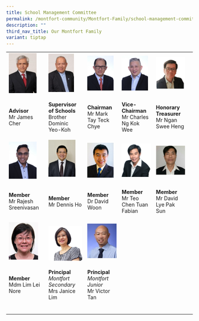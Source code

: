 ```yaml
---
title: School Management Committee
permalink: /montfort-community/Montfort-Family/school-management-committee/
description: ""
third_nav_title: Our Montfort Family
variant: tiptap
---
```

<table style="minWidth: 150px">
<colgroup>
<col>
<col>
<col>
<col>
<col>
<col>
</colgroup>
<tbody>
<tr>
<td rowspan="1" colspan="1">
<div class="isomer-image-wrapper">
<img style="width: 80%;" height="auto" width="100%" src="/images/smc1.jpeg">
</div>
</td>
<td rowspan="1" colspan="1">
<div class="isomer-image-wrapper">
<img style="width: 75%;" height="auto" width="100%" src="/images/smc2.jpeg">
</div>
</td>
<td rowspan="1" colspan="1">
<div class="isomer-image-wrapper">
<img style="width: 90%;" height="auto" width="100%" src="/images/smc3.jpeg">
</div>
</td>
<td rowspan="1" colspan="1">
<div class="isomer-image-wrapper">
<img style="width: 90%;" height="auto" width="100%" src="/images/smc4.jpeg">
</div>
</td>
<td rowspan="1" colspan="1">
<div class="isomer-image-wrapper">
<img style="width: 100%" height="auto" width="100%" src="/images/smc5.png">
</div>
</td>
<td rowspan="1" colspan="1">
<p></p>
</td>
</tr>
<tr>
<td rowspan="1" colspan="1">
<p><strong>Advisor</strong>
<br>Mr James Cher</p>
</td>
<td rowspan="1" colspan="1">
<p><strong>Supervisor of Schools</strong>
<br>Brother Dominic Yeo-Koh</p>
</td>
<td rowspan="1" colspan="1">
<p><strong>Chairman</strong>
<br>Mr&nbsp;Mark Tay Teck Chye</p>
</td>
<td rowspan="1" colspan="1">
<p><strong>Vice-Chairman</strong>
<br>Mr Charles Ng Kok&nbsp; Wee</p>
</td>
<td rowspan="1" colspan="1">
<p><strong>Honorary Treasurer</strong>
<br>Mr Ngan Swee Heng</p>
</td>
<td rowspan="1" colspan="1">
<p></p>
</td>
</tr>
<tr>
<td rowspan="1" colspan="1">
<div class="isomer-image-wrapper">
<img style="width: 80%;" height="auto" width="100%" src="/images/smc6.jpeg">
</div>
</td>
<td rowspan="1" colspan="1">
<div class="isomer-image-wrapper">
<img style="width: 80%;" height="auto" width="100%" src="/images/smc7.jpeg">
</div>
</td>
<td rowspan="1" colspan="1">
<div class="isomer-image-wrapper">
<img style="width: 90%;" height="auto" width="100%" src="/images/smc9.jpeg">
</div>
</td>
<td rowspan="1" colspan="1">
<div class="isomer-image-wrapper">
<img style="width: 100%" height="auto" width="100%" src="/images/smc10.jpeg">
</div>
</td>
<td rowspan="1" colspan="1">
<div class="isomer-image-wrapper">
<img style="width: 100%" height="auto" width="100%" src="/images/smc11.jpeg">
</div>
</td>
<td rowspan="1" colspan="1">
<p></p>
</td>
</tr>
<tr>
<td rowspan="1" colspan="1">
<p><strong>Member</strong>
<br>Mr Rajesh Sreenivasan</p>
</td>
<td rowspan="1" colspan="1">
<p><strong>Member</strong>
<br>Mr Dennis Ho</p>
</td>
<td rowspan="1" colspan="1">
<p><strong>Member</strong>
<br>Dr David Woon</p>
</td>
<td rowspan="1" colspan="1">
<p><strong>Member</strong>
<br>Mr Teo Chen Tuan Fabian</p>
</td>
<td rowspan="1" colspan="1">
<p><strong>Member</strong>
<br>Mr David Lye Pak Sun</p>
</td>
<td rowspan="1" colspan="1">
<p></p>
</td>
</tr>
<tr>
<td rowspan="1" colspan="1">
<div class="isomer-image-wrapper">
<img style="width: 85%;" height="auto" width="100%" src="/images/smc12.jpeg">
</div>
</td>
<td rowspan="1" colspan="1">
<p></p>
<div class="isomer-image-wrapper">
<img style="width: 100%" height="auto" width="100%" alt="" src="/images/Janice_Lim_Webpage.jpg">
</div>
</td>
<td rowspan="1" colspan="1">
<div class="isomer-image-wrapper">
<img style="width: 100%" height="auto" width="100%" src="/images/Victor%20Tan.jpg">
</div>
</td>
<td rowspan="1" colspan="1">
<p></p>
</td>
<td rowspan="1" colspan="1">
<p></p>
</td>
<td rowspan="1" colspan="1">
<p></p>
</td>
</tr>
<tr>
<td rowspan="1" colspan="1">
<p><strong>Member</strong>
<br>Mdm Lim Lei Nore</p>
</td>
<td rowspan="1" colspan="1">
<p><strong>Principal</strong>
<br><em>Montfort Secondary</em>
<br>Mrs Janice Lim</p>
</td>
<td rowspan="1" colspan="1">
<p><strong>Principal</strong>
<br><em>Montfort Junior</em>
<br>Mr Victor Tan</p>
</td>
<td rowspan="1" colspan="1">
<p></p>
</td>
<td rowspan="1" colspan="1">
<p></p>
</td>
<td rowspan="1" colspan="1">
<p></p>
</td>
</tr>
<tr>
<td rowspan="1" colspan="1">
<p></p>
</td>
<td rowspan="1" colspan="1">
<p></p>
</td>
<td rowspan="1" colspan="1">
<p></p>
</td>
<td rowspan="1" colspan="1">
<p></p>
</td>
<td rowspan="1" colspan="1">
<p></p>
</td>
<td rowspan="1" colspan="1">
<p></p>
</td>
</tr>
</tbody>
</table>
<p></p>